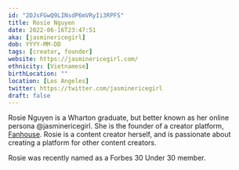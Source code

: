 ```yaml
---
id: "2DJsFGwQ9LINsdP6mVRyIi3RPFS"
title: Rosie Nguyen
date: 2022-06-16T23:47:51
aka: [jasminericegirl]
dob: YYYY-MM-DD
tags: [creator, founder]
website: https://jasminericegirl.com/
ethnicity: [Vietnamese]
birthLocation: ""
location: [Los Angeles]
twitter: https://twitter.com/jasminericegirl
draft: false
---
```


Rosie Nguyen is a Wharton graduate, but better known as her online persona
@jasminericegirl. She is the founder of a creator platform,
[Fanhouse](https://fanhouse.app/). Rosie is a content creator herself, and is
passionate about creating a platform for other content creators.

Rosie was recently named as a Forbes 30 Under 30 member.
